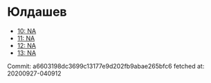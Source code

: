 # Юлдашев
- [10: NA](10.md)
- [11: NA](11.md)
- [12: NA](12.md)
- [13: NA](13.md)

Commit: a6603198dc3699c13177e9d202fb9abae265bfc6
 fetched at: 20200927-040912
